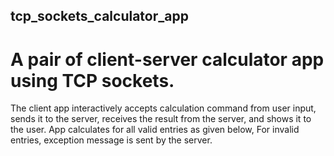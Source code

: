## tcp_sockets_calculator_app
# A pair of client-server calculator app using TCP sockets.

The client app interactively accepts calculation command from user input, sends it to the server, receives the result from the server, and shows it to the user.
App calculates for all valid entries as given below,
For invalid entries, exception message is sent by the server.

